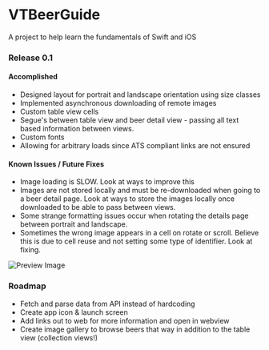 # VTBeerGuide
A project to help learn the fundamentals of Swift and iOS

### Release 0.1

#### Accomplished
* Designed layout for portrait and landscape orientation using size classes
* Implemented asynchronous downloading of remote images
* Custom table view cells 
* Segue's between table view and beer detail view - passing all text based information between views. 
* Custom fonts
* Allowing for arbitrary loads since ATS compliant links are not ensured

#### Known Issues / Future Fixes
* Image loading is SLOW. Look at ways to improve this
* Images are not stored locally and must be re-downloaded when going to a beer detail page. Look at ways to store the images locally once downloaded to be able to pass between views.
* Some strange formatting issues occur when rotating the details page between portrait and landscape. 
* Sometimes the wrong image appears in a cell on rotate or scroll. Believe this is due to cell reuse and not setting some type of identifier. Look at fixing. 

![Preview Image](https://dl.dropboxusercontent.com/u/13023674/preview.png "Preview Image")


### Roadmap
* Fetch and parse data from API instead of hardcoding
* Create app icon & launch screen
* Add links out to web for more information and open in webview
* Create image gallery to browse beers that way in addition to the table view (collection views!)

